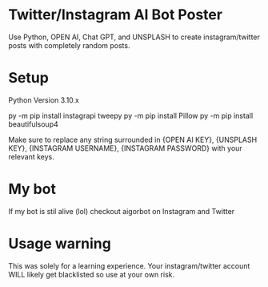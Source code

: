 # Twitter/Instagram AI Bot Poster
Use Python, OPEN AI, Chat GPT, and UNSPLASH to create instagram/twitter posts with completely random posts.

# Setup
Python Version 3.10.x

py -m pip install instagrapi tweepy
py -m pip install Pillow
py -m pip install beautifulsoup4

Make sure to replace any string surrounded in {OPEN AI KEY}, {UNSPLASH KEY}, {INSTAGRAM USERNAME}, {INSTAGRAM PASSWORD} with your relevant keys.

# My bot

If my bot is stil alive (lol) checkout aigorbot on Instagram and Twitter

# Usage warning
This was solely for a learning experience. Your instagram/twitter account WILL likely get blacklisted so use at your own risk.